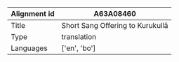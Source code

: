 |Alignment id | A63A08460
| --- | --- 
|Title | Short Sang Offering to Kurukullā 
|Type | translation
|Languages | ['en', 'bo']